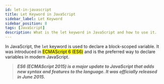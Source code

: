 ```yaml
---
id: let-in-javascript
title: Let Keyword in JavaScript
sidebar_label: Let Keyword
sidebar_position: 8
tags: [JavaScript]
description: What is the let keyword in JavaScript and how to use it.
---
```


In JavaScript, the `let` keyword is used to declare a block-scoped variable. It was introduced in <mark>ECMAScript 6 (ES6)</mark> and is the preferred way to declare variables in modern JavaScript.

> ***ES6 (ECMAScript 2015) is a major update to JavaScript that adds new syntax and features to the language. It was officially released in June 2015.***

